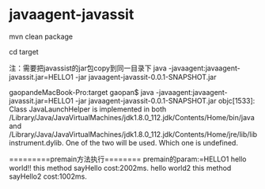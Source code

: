# javaagent-javassit

mvn clean package

cd target

注：需要把javassist的jar包copy到同一目录下
java -javaagent:javaagent-javassit.jar=HELLO1 -jar javaagent-javassit-0.0.1-SNAPSHOT.jar 

gaopandeMacBook-Pro:target gaopan$ java -javaagent:javaagent-javassit.jar=HELLO1 -jar javaagent-javassit-0.0.1-SNAPSHOT.jar 
objc[1533]: Class JavaLaunchHelper is implemented in both /Library/Java/JavaVirtualMachines/jdk1.8.0_112.jdk/Contents/Home/bin/java and /Library/Java/JavaVirtualMachines/jdk1.8.0_112.jdk/Contents/Home/jre/lib/libinstrument.dylib. One of the two will be used. Which one is undefined.

=========premain方法执行========
premain的param:=HELLO1
hello world!!
this method sayHello cost:2002ms.
hello world2
this method sayHello2 cost:1002ms.